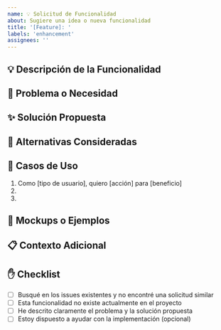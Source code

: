 ```yaml
---
name: 💡 Solicitud de Funcionalidad
about: Sugiere una idea o nueva funcionalidad
title: '[Feature]: '
labels: 'enhancement'
assignees: ''
---
```


## 💡 Descripción de la Funcionalidad

<!-- Describe claramente la funcionalidad que propones -->

## 🎯 Problema o Necesidad

<!-- ¿Tu solicitud está relacionada con un problema? Descríbelo -->
<!-- Ej: "Siempre me frustra cuando..." -->

## ✨ Solución Propuesta

<!-- Describe la solución que te gustaría ver implementada -->

## 🔄 Alternativas Consideradas

<!-- ¿Has considerado otras soluciones o funcionalidades alternativas? -->

## 📝 Casos de Uso

<!-- Describe algunos casos de uso específicos -->

1. Como [tipo de usuario], quiero [acción] para [beneficio]
2. 
3. 

## 📸 Mockups o Ejemplos

<!-- Si tienes mockups, diagramas o ejemplos, compártelos aquí -->

## 📋 Contexto Adicional

<!-- Cualquier otra información relevante -->

## ✋ Checklist

- [ ] Busqué en los issues existentes y no encontré una solicitud similar
- [ ] Esta funcionalidad no existe actualmente en el proyecto
- [ ] He descrito claramente el problema y la solución propuesta
- [ ] Estoy dispuesto a ayudar con la implementación (opcional)
